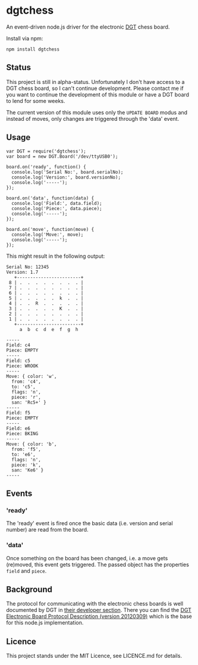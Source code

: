 dgtchess
========

An event-driven node.js driver for the electronic [DGT](http://dgtprojects.com) chess board.

Install via npm:

	npm install dgtchess

## Status

This project is still in alpha-status. Unfortunately I don't have access to a DGT chess board, so I can't continue development. Please contact me if you want to continue the development of this module or have a DGT board to lend for some weeks.

The current version of this module uses only the `UPDATE BOARD` modus and instead of moves, only changes are triggered through the 'data' event.

## Usage

	var DGT = require('dgtchess');
	var board = new DGT.Board('/dev/ttyUSB0');

	board.on('ready', function() {
	  console.log('Serial No:', board.serialNo);
	  console.log('Version:', board.versionNo);
	  console.log('-----');
	});

	board.on('data', function(data) {
	  console.log('Field:', data.field);
	  console.log('Piece:', data.piece);
	  console.log('-----');
	});

	board.on('move', function(move) {
	  console.log('Move:', move);
	  console.log('-----');
	});

This might result in the following output:

	Serial No: 12345
	Version: 1.7
	   +------------------------+
	 8 | .  .  .  .  .  .  .  . |
	 7 | .  .  .  .  .  .  .  . |
	 6 | .  .  .  .  .  .  .  . |
	 5 | .  .  .  .  .  k  .  . |
	 4 | .  .  R  .  .  .  .  . |
	 3 | .  .  .  .  .  K  .  . |
	 2 | .  .  .  .  .  .  .  . |
	 1 | .  .  .  .  .  .  .  . |
	   +------------------------+
	     a  b  c  d  e  f  g  h

	-----
	Field: c4
	Piece: EMPTY
	-----
	Field: c5
	Piece: WROOK
	-----
	Move: { color: 'w',
	  from: 'c4',
	  to: 'c5',
	  flags: 'n',
	  piece: 'r',
	  san: 'Rc5+' }
	-----
	Field: f5
	Piece: EMPTY
	-----
	Field: e6
	Piece: BKING
	-----
	Move: { color: 'b',
	  from: 'f5',
	  to: 'e6',
	  flags: 'n',
	  piece: 'k',
	  san: 'Ke6' }
	-----

## Events

### 'ready'

The 'ready' event is fired once the basic data (i.e. version and serial number) are read from
the board.

### 'data'

Once something on the board has been changed, i.e. a move gets (re)moved, this event gets
triggered. The passed object has the properties `field` and `piece`.


## Background

The protocol for communicating with the electronic chess boards is well documented by DGT in
[their developer section](http://www.dgtprojects.com/site/index.php/dgtsupport/developer-info).
There you can find the [DGT Electronic Board Protocol Description (version 20120309)](http://www.dgtprojects.com/site/index.php/dgtsupport/developer-info/downloads/doc_download/85-dgt-electronic-board-protocol-description-version-20120309)
which is the base for this node.js implementation.

## Licence

This project stands under the MIT Licence, see LICENCE.md for details.
